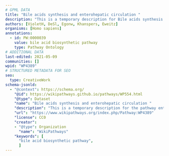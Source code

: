 ```yaml
---
# GPML DATA
title: "Bile acids synthesis and enterohepatic circulation "
description: "This is a temporary description for Bile acids synthesis and enterohepatic circulation "
authors: [VioletH, DeSl, Egonw, Khanspers, Eweitz]
organisms: [Homo sapiens]
annotations:
  - id: PW:0000039
    value: bile acid biosynthetic pathway
    type: Pathway Ontology
# ADDITIONAL DATA
last-edited: 2021-05-09
communities: []
wpid: "WP4389"
# STRUCTURED METADATA FOR SEO
seo:
  type: CreativeWork
schema-jsonld:
  - "@context": https://schema.org/
    "@id": https://wikipathways.github.io/pathways/WP554.html
    "@type": Dataset
    "name": "Bile acids synthesis and enterohepatic circulation "
    "description": "This is a temporary description for the pathway entitled: Bile acids synthesis and enterohepatic circulation "
    "url": "https://www.wikipathways.org/index.php/Pathway:WP4389"
    "license": CC0
    "creator":
    - "@type": Organization
      "name": "WikiPathways"
    "keywords": [
      "bile acid biosynthetic pathway",
      ]
---
```

